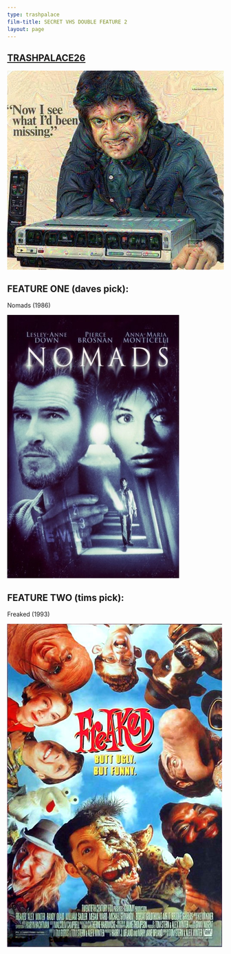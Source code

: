 ```yaml
---
type: trashpalace
film-title: SECRET VHS DOUBLE FEATURE 2
layout: page
---
```


## [TRASHPALACE26]({{page.url}})

![warmupfilm](/images/trashpalace/TP26-warmup0.jpg)

## FEATURE ONE (daves pick):

Nomads (1986)

![poster](/images/trashpalace/TP26-0.jpg)

## FEATURE TWO (tims pick):

Freaked (1993)

![poster](/images/trashpalace/TP26-1.jpg)




